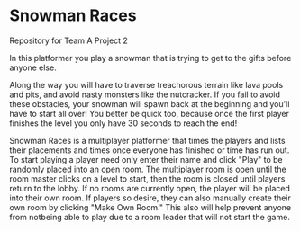 # Snowman Races
Repository for Team A Project 2

In this platformer you play a snowman that is trying to get to the gifts before anyone else.

Along the way you will have to traverse treachorous terrain like lava pools and pits, and avoid nasty monsters like the nutcracker.
If you fail to avoid these obstacles, your snowman will spawn back at the beginning and you'll have to start all over!
You better be quick too, because once the first player finishes the level you only have 30 seconds to reach the end!

Snowman Races is a multiplayer platformer that times the players and lists their placements and times once everyone has finished or time has run out.
To start playing a player need only enter their name and click "Play" to be randomly placed into an open room.
The multiplayer room is open until the room master clicks on a level to start, then the room is closed until players return to the lobby.
If no rooms are currently open, the player will be placed into their own room.
If players so desire, they can also manually create their own room by clicking "Make Own Room." 
This also will help prevent anyone from notbeing able to play due to a room leader that will not start the game.
